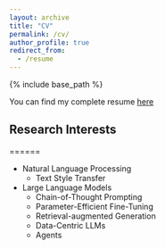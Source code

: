 ```yaml
---
layout: archive
title: "CV"
permalink: /cv/
author_profile: true
redirect_from:
  - /resume
---
```


{% include base_path %}

You can find my complete resume [here](https://drive.google.com/file/d/1aVmDsEsiRXWnqVhCEL3vNdsLISrxc60Z/view?usp=sharing)

## Research Interests
======
* Natural Language Processing
  * Text Style Transfer
* Large Language Models
  * Chain-of-Thought Prompting
  * Parameter-Efficient Fine-Tuning
  * Retrieval-augmented Generation
  * Data-Centric LLMs
  * Agents



<!-- Skills
======
* Skill 1
* Skill 2
  * Sub-skill 2.1
  * Sub-skill 2.2
  * Sub-skill 2.3
* Skill 3 -->

<!-- Publications
======
  <ul>{% for post in site.publications %}
    {% include archive-single-cv.html %}
  {% endfor %}</ul> -->
  
<!-- Talks
======
  <ul>{% for post in site.talks %}
    {% include archive-single-talk-cv.html %}
  {% endfor %}</ul> -->
  
<!-- Teaching
======
  <ul>{% for post in site.teaching %}
    {% include archive-single-cv.html %}
  {% endfor %}</ul> -->
  
<!-- Service and leadership
======
* Currently signed in to 43 different slack teams -->
